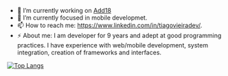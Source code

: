 - 🔭 I’m currently working on <a href="https://add18.com.br/" target="_blank">Add18</a>
- 🌱 I’m currently focused in mobile developmet.
- 📫 How to reach me: https://www.linkedin.com/in/tiagovieiradev/.
- ⚡ About me: I am developer for 9 years and adept at good programming practices. I have experience with web/mobile development, system integration, creation of frameworks and interfaces.

[![Top Langs](https://github-readme-stats.vercel.app/api/top-langs/?username=Tiago-Dev&show_icons-true&theme=radical)](https://github.com/anuraghazra/github-readme-stats)
